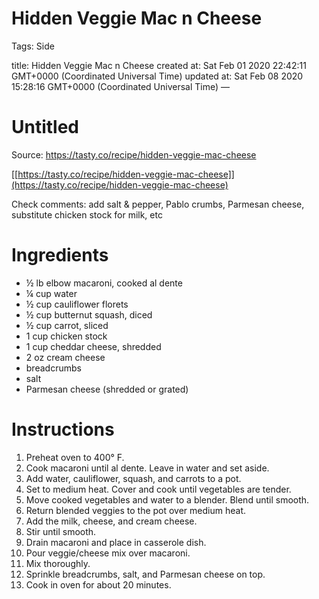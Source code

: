 # Hidden Veggie Mac n Cheese

Tags: Side

title: Hidden Veggie Mac n Cheese created at: Sat Feb 01 2020 22:42:11 GMT+0000 (Coordinated Universal Time) updated at: Sat Feb 08 2020 15:28:16 GMT+0000 (Coordinated Universal Time) —

# Untitled

Source: https://tasty.co/recipe/hidden-veggie-mac-cheese

[[https://tasty.co/recipe/hidden-veggie-mac-cheese]](https://tasty.co/recipe/hidden-veggie-mac-cheese)

Check comments: add salt & pepper, Pablo crumbs, Parmesan cheese, substitute chicken stock for milk, etc

# Ingredients

- ½ lb elbow macaroni, cooked al dente
- ¼ cup water
- ½ cup cauliflower florets
- ½ cup butternut squash, diced
- ½ cup carrot, sliced
- 1 cup chicken stock
- 1 cup cheddar cheese, shredded
- 2 oz cream cheese
- breadcrumbs
- salt
- Parmesan cheese (shredded or grated)

# Instructions

1. Preheat oven to 400° F.
2. Cook macaroni until al dente. Leave in water and set aside.
3. Add water, cauliflower, squash, and carrots to a pot.
4. Set to medium heat. Cover and cook until vegetables are tender.
5. Move cooked vegetables and water to a blender. Blend until smooth.
6. Return blended veggies to the pot over medium heat.
7. Add the milk, cheese, and cream cheese.
8. Stir until smooth.
9. Drain macaroni and place in casserole dish.
10. Pour veggie/cheese mix over macaroni.
11. Mix thoroughly.
12. Sprinkle breadcrumbs, salt, and Parmesan cheese on top.
13. Cook in oven for about 20 minutes.
